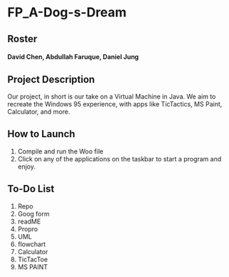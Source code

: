# FP_A-Dog-s-Dream

## Roster 
#### David Chen, Abdullah Faruque, Daniel Jung ####

## Project Description ##

Our project, in short is our take on a Virtual Machine in Java. We aim to recreate the Windows 95 experience, with apps like TicTactics, MS Paint, Calculator, and more.

## How to Launch ##
1. Compile and run the Woo file
2. Click on any of the applications on the taskbar to start a program and enjoy.

## To-Do List ## 
1. Repo
2. Goog form
3. readME
4. Propro
5. UML
6. flowchart
7. Calculator
8. TicTacToe
9. MS PAINT
